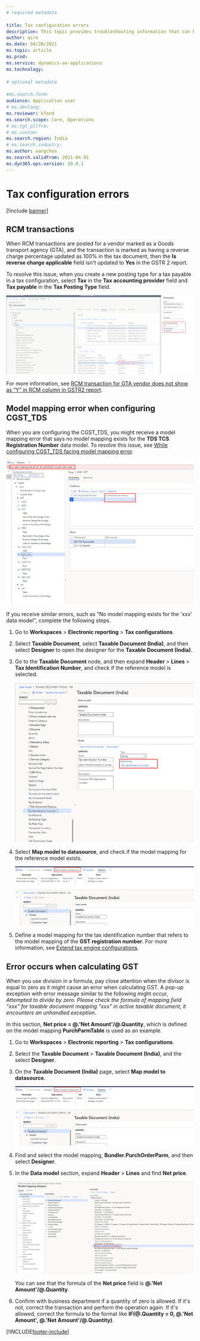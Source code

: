 ```yaml
---
# required metadata

title: Tax configuration errors
description: This topic provides troubleshooting information that can help with tax configuration errors. 
author: qire
ms.date: 04/28/2021
ms.topic: article
ms.prod: 
ms.service: dynamics-ax-applications
ms.technology: 

# optional metadata

#ms.search.form:
audience: Application user
# ms.devlang: 
ms.reviewer: kfend
ms.search.scope: Core, Operations
# ms.tgt_pltfrm: 
# ms.custom: 
ms.search.region: India
# ms.search.industry: 
ms.author: wangchen
ms.search.validFrom: 2021-04-01
ms.dyn365.ops.version: 10.0.1
---
```


# Tax configuration errors

[!include [banner](../includes/banner.md)]

## RCM transactions

When RCM transactions are posted for a vendor marked as a Goods transport agency (GTA), and the transaction is marked as having a reverse charge percentage updated as 100% in the tax document, then the **Is reverse charge applicable** field isn't updated to **Yes** in the GSTR 2 report.

To resolve this issue, when you create a new posting type for a tax payable in a tax configuration, select **Tax** in the **Tax accounting provider** field and **Tax payable** in the **Tax Posting Type** field.

   [![Tax accounting provider and Tax posting type fields](./media/tax-configuration-errors-Picture1.png)](./media/tax-configuration-errors-Picture1.png)
   
For more information, see [RCM transaction for GTA vendor does not show as “Y” in RCM column in GSTR2 report](https://fix.lcs.dynamics.com/Issue/Details?bugId=515068&dbType=3).

## Model mapping error when configuring CGST_TDS

When you are configuring the CGST_TDS, you might receive a model mapping error that says no model mapping exists for the **TDS TCS Registration Number** data model. To resolve this issue, see [While configuring CGST_TDS facing model mapping error](https://fix.lcs.dynamics.com/Issue/Details?bugId=527080&dbType=3).

   [![Model mapping error](./media/tax-configuration-errors-Picture2.png)](./media/tax-configuration-errors-Picture2.png)

 If you receive similar errors, such as "No model mapping exists for the 'xxx' data model", complete the following steps.

1. Go to **Workspaces** > **Electronic reporting** > **Tax configurations**.
2. Select **Taxable Document**, select **Taxable Document (India)**, and then select **Designer** to open the designer for the **Taxable Document (India)**.
3. Go to the **Taxable Document** node, and then expand **Header** > **Lines** > **Tax Identification Number**, and check if the reference model is selected.

      [![Taxable Document (India) page, Tax Identification Number field](./media/tax-configuration-errors-Picture3.png)](./media/tax-configuration-errors-Picture3.png)

4. Select **Map model to datasource**, and check if the model mapping for the reference model exists.

      [![Taxable Document (India) page, Map model to data source button](./media/tax-configuration-errors-Picture4.png)](./media/tax-configuration-errors-Picture4.png)

5. Define a model mapping for the tax identification number that refers to the model mapping of the **GST registration number**. For more information, see [Extend tax engine configurations](../general-ledger/extend-tax-engine-configurations.md#complete-data-mapping-for-the-extended-taxable-document).

## Error occurs when calculating GST

When you use division in a formula, pay close attention when the divisor is equal to zero as it might cause an error when calculating GST. A pop-up exception with error message similar to the following might occur, *Attempted to divide by zero. Please check the formula of mapping field "xxx" for taxable document mapping "xxx" in active taxable document, it encounters an unhandled exception.* 

In this section, **Net price = @.'Net Amount'/@.Quantity**, which is defined on the model mapping **PurchParmTable** is used as an example.

1. Go to **Workspaces** > **Electronic reporting** > **Tax configurations**.
2. Select the **Taxable Document** > **Taxable Document (India)**, and the select **Designer**.
3. On the **Taxable Document (India)** page, select **Map model to datasource**. 

      [![Taxable Document (India) page, Map model to data source](./media/tax-configuration-errors-Picture5.png)](./media/tax-configuration-errors-Picture5.png)

4. Find and select the model mapping, **Bundler.PurchOrderParm**, and then select **Designer**.
5. In the **Data model** section, expand **Header** > **Lines** and find **Net price**.

      [![Data model, Net price](./media/tax-configuration-errors-Picture6.png)](./media/tax-configuration-errors-Picture6.png)

   You can see that the formula of the **Net price** field is **@.'Net Amount'/@.Quantity**.
   
7. Confirm with business department if a quantity of zero is allowed. If it's not, correct the transaction and perform the operation again. If it's allowed, correct the formula to the format like **IF(@.Quantity = 0, @.'Net Amount', @.'Net Amount'/@.Quantity)**.


[!INCLUDE[footer-include](../../includes/footer-banner.md)]
